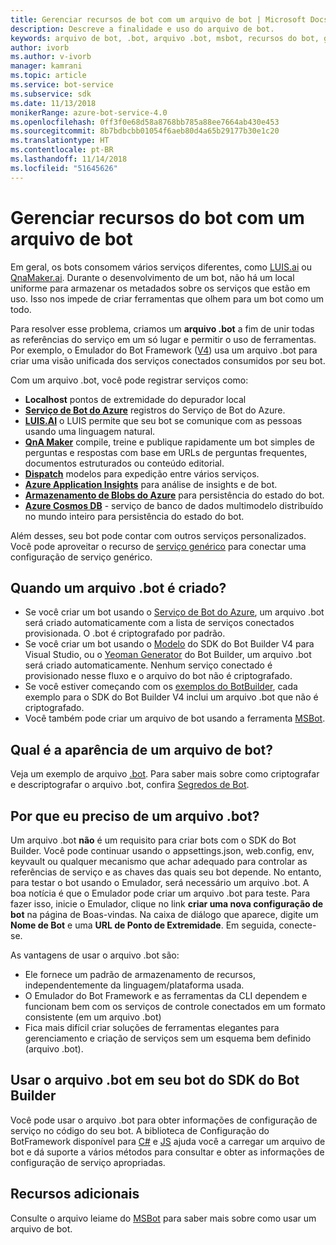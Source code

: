 ```yaml
---
title: Gerenciar recursos de bot com um arquivo de bot | Microsoft Docs
description: Descreve a finalidade e uso do arquivo de bot.
keywords: arquivo de bot, .bot, arquivo .bot, msbot, recursos do bot, gerenciar recursos do bot
author: ivorb
ms.author: v-ivorb
manager: kamrani
ms.topic: article
ms.service: bot-service
ms.subservice: sdk
ms.date: 11/13/2018
monikerRange: azure-bot-service-4.0
ms.openlocfilehash: 0ff3f0e68d58a8768bb785a88ee7664ab430e453
ms.sourcegitcommit: 8b7bdbcbb01054f6aeb80d4a65b29177b30e1c20
ms.translationtype: HT
ms.contentlocale: pt-BR
ms.lasthandoff: 11/14/2018
ms.locfileid: "51645626"
---
```

# <a name="manage-bot-resources-with-a-bot-file"></a>Gerenciar recursos do bot com um arquivo de bot

Em geral, os bots consomem vários serviços diferentes, como [LUIS.ai](https://luis.ai) ou [QnaMaker.ai](https://qnamaker.ai). Durante o desenvolvimento de um bot, não há um local uniforme para armazenar os metadados sobre os serviços que estão em uso.  Isso nos impede de criar ferramentas que olhem para um bot como um todo.

Para resolver esse problema, criamos um **arquivo .bot** a fim de unir todas as referências do serviço em um só lugar e permitir o uso de ferramentas.  Por exemplo, o Emulador do Bot Framework ([V4](https://aka.ms/Emulator-wiki-getting-started)) usa um arquivo .bot para criar uma visão unificada dos serviços conectados consumidos por seu bot.  

Com um arquivo .bot, você pode registrar serviços como:

* **Localhost** pontos de extremidade do depurador local
* [**Serviço de Bot do Azure**](https://azure.microsoft.com/en-us/services/bot-service/) registros do Serviço de Bot do Azure.
* [**LUIS.AI**](https://www.luis.ai/) o LUIS permite que seu bot se comunique com as pessoas usando uma linguagem natural. 
* [**QnA Maker**](https://qnamaker.ai/) compile, treine e publique rapidamente um bot simples de perguntas e respostas com base em URLs de perguntas frequentes, documentos estruturados ou conteúdo editorial.
* [**Dispatch**](https://github.com/Microsoft/botbuilder-tools/tree/master/Dispatch) modelos para expedição entre vários serviços.
* [**Azure Application Insights**](https://azure.microsoft.com/en-us/services/application-insights/) para análise de insights e de bot.
* [**Armazenamento de Blobs do Azure**](https://azure.microsoft.com/en-us/services/storage/blobs/) para persistência do estado do bot. 
* [**Azure Cosmos DB**](https://azure.microsoft.com/en-us/services/cosmos-db/) - serviço de banco de dados multimodelo distribuído no mundo inteiro para persistência do estado do bot.

Além desses, seu bot pode contar com outros serviços personalizados. Você pode aproveitar o recurso de [serviço genérico](https://github.com/Microsoft/botbuilder-tools/blob/master/packages/MSBot/docs/add-services.md) para conectar uma configuração de serviço genérico.

## <a name="when-is-a-bot-file-created"></a>Quando um arquivo .bot é criado? 
- Se você criar um bot usando o [Serviço de Bot do Azure](https://ms.portal.azure.com/#blade/Microsoft_Azure_Marketplace/GalleryResultsListBlade/selectedSubMenuItemId/%7B%22menuItemId%22%3A%22gallery%2FCognitiveServices_MP%2FBotService%22%2C%22resourceGroupId%22%3A%22%22%2C%22resourceGroupLocation%22%3A%22%22%2C%22dontDiscardJourney%22%3Afalse%2C%22launchingContext%22%3A%7B%22source%22%3A%5B%22GalleryFeaturedMenuItemPart%22%5D%2C%22menuItemId%22%3A%22CognitiveServices_MP%22%2C%22subMenuItemId%22%3A%22BotService%22%7D%7D), um arquivo .bot será criado automaticamente com a lista de serviços conectados provisionada. O .bot é criptografado por padrão.
- Se você criar um bot usando o [Modelo](https://marketplace.visualstudio.com/items?itemName=BotBuilder.botbuilderv4) do SDK do Bot Builder V4 para Visual Studio, ou o [Yeoman Generator](https://www.npmjs.com/package/generator-botbuilder) do Bot Builder, um arquivo .bot será criado automaticamente. Nenhum serviço conectado é provisionado nesse fluxo e o arquivo do bot não é criptografado.
- Se você estiver começando com os [exemplos do BotBuilder](https://github.com/Microsoft/botbuilder-samples), cada exemplo para o SDK do Bot Builder V4 inclui um arquivo .bot que não é criptografado. 
- Você também pode criar um arquivo de bot usando a ferramenta [MSBot](https://github.com/Microsoft/botbuilder-tools/blob/master/packages/MSBot/README.md).

## <a name="what-does-a-bot-file-look-like"></a>Qual é a aparência de um arquivo de bot? 
Veja um exemplo de arquivo [.bot](https://github.com/Microsoft/botbuilder-tools/blob/master/packages/MSBot/docs/sample-bot-file.json).
Para saber mais sobre como criptografar e descriptografar o arquivo .bot, confira [Segredos de Bot](https://github.com/Microsoft/botbuilder-tools/blob/master/packages/MSBot/docs/bot-file-encryption.md).
## <a name="why-do-i-need-a-bot-file"></a>Por que eu preciso de um arquivo .bot?

Um arquivo .bot **não** é um requisito para criar bots com o SDK do Bot Builder. Você pode continuar usando o appsettings.json, web.config, env, keyvault ou qualquer mecanismo que achar adequado para controlar as referências de serviço e as chaves das quais seu bot depende. No entanto, para testar o bot usando o Emulador, será necessário um arquivo .bot. A boa notícia é que o Emulador pode criar um arquivo .bot para teste. Para fazer isso, inicie o Emulador, clique no link **criar uma nova configuração de bot** na página de Boas-vindas. Na caixa de diálogo que aparece, digite um **Nome de Bot** e uma **URL de Ponto de Extremidade**. Em seguida, conecte-se.

As vantagens de usar o arquivo .bot são:
- Ele fornece um padrão de armazenamento de recursos, independentemente da linguagem/plataforma usada.   
- O Emulador do Bot Framework e as ferramentas da CLI dependem e funcionam bem com os serviços de controle conectados em um formato consistente (em um arquivo .bot) 
- Fica mais difícil criar soluções de ferramentas elegantes para gerenciamento e criação de serviços sem um esquema bem definido (arquivo .bot).  


## <a name="using-bot-file-in-your-bot-builder-sdk-bot"></a>Usar o arquivo .bot em seu bot do SDK do Bot Builder
Você pode usar o arquivo .bot para obter informações de configuração de serviço no código do seu bot. A biblioteca de Configuração do BotFramework disponível para [C#](https://www.nuget.org/packages/Microsoft.Bot.Configuration) e [JS](https://www.npmjs.com/package/botframework-config) ajuda você a carregar um arquivo de bot e dá suporte a vários métodos para consultar e obter as informações de configuração de serviço apropriadas.

## <a name="additional-resources"></a>Recursos adicionais
Consulte o arquivo leiame do [MSBot](https://github.com/Microsoft/botbuilder-tools/blob/master/packages/MSBot/README.md) para saber mais sobre como usar um arquivo de bot.
